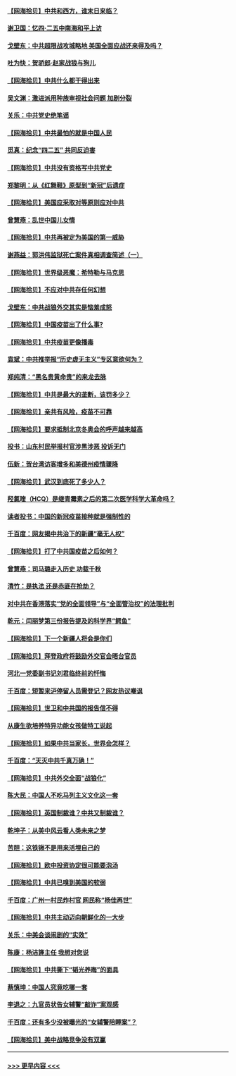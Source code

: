 #### [【网海拾贝】中共和西方，谁末日来临？](../pages/nsc993/n12903482.md?t=04251601) 
#### [谢卫国：忆四‧二五中南海和平上访](../pages/nsc993/n12902192.md?t=04251601) 
#### [戈壁东：中共超限战攻城略地 美国全面应战还来得及吗？](../pages/nsc993/n12902297.md?t=04251601) 
#### [吐为快：贺骄郎‧赵家战狼与狗儿](../pages/nsc993/n12902280.md?t=04251601) 
#### [【网海拾贝】中共什么都干得出来](../pages/nsc993/n12897500.md?t=04251601) 
#### [吴文渊：激进派用种族审视社会问题 加剧分裂](../pages/nsc993/n12893881.md?t=04251601) 
#### [关乐：中共党史绝笔谣](../pages/nsc993/n12897270.md?t=04251601) 
#### [【网海拾贝】中共最怕的就是中国人民](../pages/nsc993/n12894705.md?t=04251601) 
#### [觅真：纪念“四二五” 共同反迫害](../pages/nsc993/n12894553.md?t=04251601) 
#### [【网海拾贝】中共没有资格写中共党史](../pages/nsc993/n12892231.md?t=04251601) 
#### [郑黎明：从《红舞鞋》原型到“新冠”后遗症](../pages/nsc993/n12890469.md?t=04251601) 
#### [【网海拾贝】美国应采取对等原则应对中共](../pages/nsc993/n12889176.md?t=04251601) 
#### [曾慧燕：乱世中国儿女情](../pages/nsc993/n12887931.md?t=04251601) 
#### [【网海拾贝】中共再被定为美国的第一威胁](../pages/nsc993/n12887580.md?t=04251601) 
#### [谢燕益：郭洪伟监狱死亡案件真相调查简述（一）](../pages/nsc993/n12885648.md?t=04251601) 
#### [【网海拾贝】世界级恶魔：希特勒与马克思](../pages/nsc993/n12884062.md?t=04251601) 
#### [【网海拾贝】不应对中共存任何幻想](../pages/nsc993/n12881460.md?t=04251601) 
#### [戈壁东：中共战狼外交其实是恼羞成怒](../pages/nsc993/n12880392.md?t=04251601) 
#### [【网海拾贝】中国疫苗出了什么事?](../pages/nsc993/n12879124.md?t=04251601) 
#### [【网海拾贝】中共疫苗更像播毒](../pages/nsc993/n12876631.md?t=04251601) 
#### [袁斌：中共推举报“历史虚无主义”专区意欲何为？](../pages/nsc993/n12876530.md?t=04251601) 
#### [郑纯清：“黑名贵黄命贵”的来龙去脉](../pages/nsc993/n12875589.md?t=04251601) 
#### [【网海拾贝】中共是最大的垄断，该罚多少？](../pages/nsc993/n12874006.md?t=04251601) 
#### [【网海拾贝】亲共有风险，疫苗不可靠](../pages/nsc993/n12872224.md?t=04251601) 
#### [【网海拾贝】要求抵制北京冬奥会的呼声越来越高](../pages/nsc993/n12868962.md?t=04251601) 
#### [投书：山东村民举报村官涉黑涉恶 投诉无门](../pages/nsc993/n12869726.md?t=04251601) 
#### [伍新：贺台湾访客增多和美德州疫情骤降](../pages/nsc993/n12865651.md?t=04251601) 
#### [【网海拾贝】武汉到底死了多少人？](../pages/nsc993/n12863707.md?t=04251601) 
#### [羟氯喹（HCQ）是继青霉素之后的第二次医学科学大革命吗？](../pages/nsc993/n12638564.md?t=04251601) 
#### [读者投书：中国的新冠疫苗接种就是强制性的](../pages/nsc993/n12859932.md?t=04251601) 
#### [千百度：网友揭中共治下的新疆“毫无人权”](../pages/nsc993/n12858385.md?t=04251601) 
#### [【网海拾贝】打了中共国疫苗之后如何？](../pages/nsc993/n12857866.md?t=04251601) 
#### [曾慧燕：司马璐走入历史 功载千秋](../pages/nsc993/n12856996.md?t=04251601) 
#### [清竹：是执法 还是赤匪在抢劫？](../pages/nsc993/n12856952.md?t=04251601) 
#### [对中共在香港落实“党的全面领导”与“全面管治权”的法理批判](../pages/nsc993/n12856929.md?t=04251601) 
#### [乾元：闫丽梦第三份报告提及的科学界“鳄鱼”](../pages/nsc993/n12855985.md?t=04251601) 
#### [【网海拾贝】下一个新疆人将会是你们](../pages/nsc993/n12855864.md?t=04251601) 
#### [【网海拾贝】拜登政府将鼓励外交官会晤台官员](../pages/nsc993/n12853615.md?t=04251601) 
#### [河北一党委副书记刘君临终前的忏悔](../pages/nsc993/n12849420.md?t=04251601) 
#### [千百度：短暂来沪停留人员需登记？网友热议嘲讽](../pages/nsc993/n12853497.md?t=04251601) 
#### [【网海拾贝】世卫和中共国的报告信不得](../pages/nsc993/n12850902.md?t=04251601) 
#### [从康生欲培养特异功能女孩做特工说起](../pages/nsc993/n12849289.md?t=04251601) 
#### [【网海拾贝】如果中共当家长，世界会怎样？](../pages/nsc993/n12848436.md?t=04251601) 
#### [千百度：“天灭中共千真万确！”](../pages/nsc993/n12845659.md?t=04251601) 
#### [【网海拾贝】中共外交全面“战狼化”](../pages/nsc993/n12845607.md?t=04251601) 
#### [陈大民：中国人不吃马列主义文化这一套](../pages/nsc993/n12842496.md?t=04251601) 
#### [【网海拾贝】英国制裁谁？中共又制裁谁？](../pages/nsc993/n12840909.md?t=04251601) 
#### [乾坤子：从美中风云看人类未来之梦](../pages/nsc993/n12840590.md?t=04251601) 
#### [苦胆：这铁锹不是用来活埋自己的](../pages/nsc993/n12839512.md?t=04251601) 
#### [【网海拾贝】欧中投资协定很可能要泡汤](../pages/nsc993/n12835122.md?t=04251601) 
#### [【网海拾贝】中共已嗅到美国的软弱](../pages/nsc993/n12832411.md?t=04251601) 
#### [千百度：广州一村民炸村官 网民称“杨佳再世”](../pages/nsc993/n12832380.md?t=04251601) 
#### [【网海拾贝】中共主动迈向朝鲜化的一大步](../pages/nsc993/n12829887.md?t=04251601) 
#### [关乐：中美会谈闹剧的“实效”](../pages/nsc993/n12826698.md?t=04251601) 
#### [陈康：杨洁篪主任  我想对您说](../pages/nsc993/n12826609.md?t=04251601) 
#### [【网海拾贝】中共撕下“韬光养晦”的面具](../pages/nsc993/n12826459.md?t=04251601) 
#### [蔡慎坤：中国人究竟吃哪一套](../pages/nsc993/n12826010.md?t=04251601) 
#### [李退之：九官员状告女辅警“敲诈”案观感](../pages/nsc993/n12823984.md?t=04251601) 
#### [千百度：还有多少没被曝光的“女辅警陪睡案”？](../pages/nsc993/n12822136.md?t=04251601) 
#### [【网海拾贝】美中战略竞争没有双赢](../pages/nsc993/n12822105.md?t=04251601) 

----
#### [ >>> 更早内容 <<< ](../indexes/nsc993-earlier.md)
